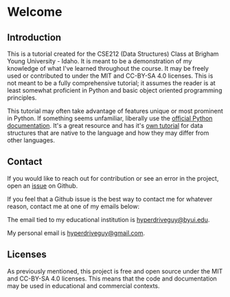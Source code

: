 # Welcome

## Introduction

This is a tutorial created for the CSE212 (Data Structures) Class at Brigham
Young University - Idaho. It is meant to be a demonstration of my knowledge of what
I've learned throughout the course. It may be freely used or contributed to under
the MIT and CC-BY-SA 4.0 licenses. This is not meant to be a fully comprehensive
tutorial; it assumes the reader is at least somewhat proficient in Python and
basic object oriented programming principles.

This tutorial may often take advantage of features unique or most prominent in Python.
If something seems unfamiliar, liberally use the
[official Python documentation](https://docs.python.org/3/).
It's a great resource and has it's
[own tutorial](https://docs.python.org/3/tutorial/datastructures.html)
for data structures that are native to the language and how they may differ from other
languages.

## Contact

If you would like to reach out for contribution or see an error in the project, open an
[issue](https://github.com/hyperdriveguy/cse212-final-project/issues) on Github.

If you feel that a Github issue is the best way to contact me for whatever reason,
contact me at one of my emails below:

The email tied to my educational institution is
[hyperdriveguy@byui.edu](mailto:hyperdriveguy@byui.edu).

My personal email is
[hyperdriveguy@gmail.com](mailto:hyperdriveguy@gmail.com).

## Licenses

As previously mentioned, this project is free and open source under the MIT and
CC-BY-SA 4.0 licenses. This means that the code and documentation may be used in
educational and commercial contexts.

